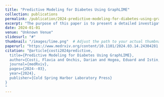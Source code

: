 ```yaml
---
title: "Predictive Modeling for Diabetes Using GraphLIME"
collection: publications
permalink: /publication/2024-predictive-modeling-for-diabetes-using-graphlime
excerpt: "The purpose of this paper is to present a detailed investigation of the advantages of employing GraphLIME (Local Interpretable Model Explanations for Graph Neural Networks) for the trustworthy prediction of diabetes mellitus. Our pursuit involves identifying the strengths of GraphLIME combined with the attention-mechanism over the standard coupling of deep learning neural networks with the original LIME method. The system build this way, provided us a proficient method for extracting the most relevant features and applying the attention mechanism exclusively to those features. We have closely monitored the performance metrics of the two approaches and conducted a comparative analysis. Leveraging attention mechanisms, we have achieved an accuracy of 92.6% for the addressed problem. The model's performance is meticulously demonstrated throughout the study, and the results are furthermore evaluated using the Receiver Operating Characteristic (ROC) curve. By implementing this technique on a dataset of 768 patients diagnosed with or without diabetes mellitus, we have successfully boosted the model's performance by over 18%."
date: 2024-01-01
venue: "Unknown Venue"
slidesurl: "#"
thumbnail: "/images/lime.png"  # Adjust the path to your actual thumbnail location
paperurl: "https://www.medrxiv.org/content/10.1101/2024.03.14.24304281.full.pdf"
citation: "@article{costi2024predictive,
  title={Predictive Modeling for Diabetes Using GraphLIME},
  author={Costi, Flavia and Onchis, Darian and Hogea, Eduard and Istin, Codruta},
  journal={medRxiv},
  pages={2024--03},
  year={2024},
  publisher={Cold Spring Harbor Laboratory Press}
}
"
---
```

